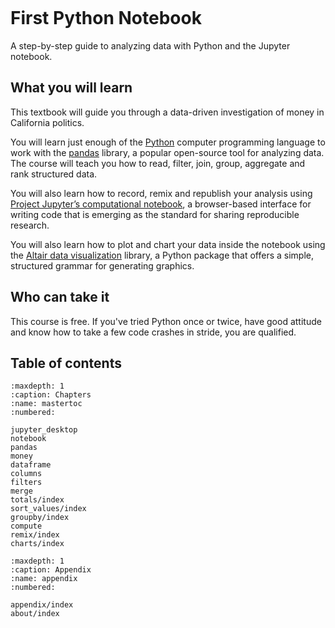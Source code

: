 ```{include} _templates/nav.html
```

# First Python Notebook

A step-by-step guide to analyzing data with Python and the Jupyter notebook.

## What you will learn

This textbook will guide you through a data-driven investigation of money in California politics.

You will learn just enough of the [Python](https://www.python.org/) computer programming language to work with the [pandas](http://pandas.pydata.org/) library, a popular open-source tool for analyzing data. The course will teach you how to read, filter, join, group, aggregate and rank structured data.

You will also learn how to record, remix and republish your analysis using [Project Jupyter’s computational notebook](http://jupyter.org/), a browser-based interface for writing code that is emerging as the standard for sharing reproducible research.

You will also learn how to plot and chart your data inside the notebook using the [Altair data visualization](https://altair-viz.github.io/) library, a Python package that offers a simple, structured grammar for generating graphics.

## Who can take it

This course is free. If you've tried Python once or twice, have good attitude and know how to take a few code crashes in stride, you are qualified.

## Table of contents

```{toctree}
:maxdepth: 1
:caption: Chapters
:name: mastertoc
:numbered:

jupyter_desktop
notebook
pandas
money
dataframe
columns
filters
merge
totals/index
sort_values/index
groupby/index
compute
remix/index
charts/index
```

```{toctree}
:maxdepth: 1
:caption: Appendix
:name: appendix
:numbered:

appendix/index
about/index
```
